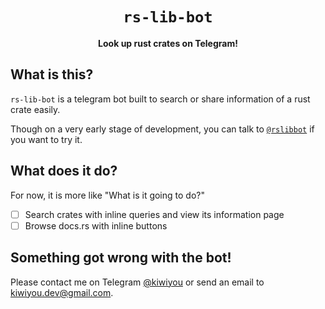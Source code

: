 <div align="center">
    <h1><code>rs-lib-bot</code></h1>
    <strong>Look up rust crates on Telegram!</strong>
</div>

## What is this?

`rs-lib-bot` is a telegram bot built to search or share information of a rust crate easily.

Though on a very early stage of development, you can talk to [`@rslibbot`](https://t.me/rslibbot) if you want to try it.

## What does it do?

For now, it is more like "What is it going to do?"

- [ ] Search crates with inline queries and view its information page
- [ ] Browse docs.rs with inline buttons

## Something got wrong with the bot!

Please contact me on Telegram [@kiwiyou](https://t.me/kiwiyou) or send an email to [kiwiyou.dev@gmail.com](mailto:kiwiyou.dev@gmail.com).
